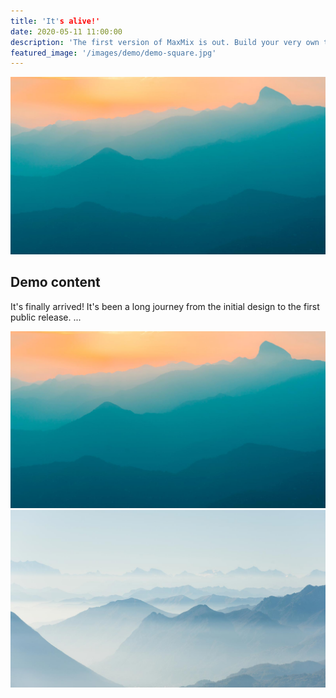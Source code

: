 ```yaml
---
title: 'It's alive!'
date: 2020-05-11 11:00:00
description: 'The first version of MaxMix is out. Build your very own today!'
featured_image: '/images/demo/demo-square.jpg'
---
```


<!-- Post page header image -->
![](/images/demo/demo-landscape.jpg)

## Demo content

It's finally arrived! 
It's been a long journey from the initial design to the first public release. 
...

<div class="gallery" data-columns="2">
	<img src="/images/demo/demo-landscape.jpg">
	<img src="/images/demo/demo-landscape-2.jpg">
</div>